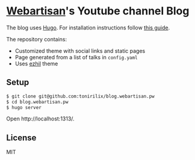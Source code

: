 # [Webartisan](http://youtube.com/c/WEBArtisan)'s Youtube channel Blog

The blog uses [Hugo](https://gohugo.io/). For installation instructions follow [this guide](https://gohugo.io/getting-started/quick-start/).

The repository contains:
- Customized theme with social links and static pages
- Page generated from a list of talks in `config.yaml`
- Uses [ezhil](https://github.com/vividvilla/ezhil.git) theme

## Setup

```bash
$ git clone git@github.com:tonirilix/blog.webartisan.pw
$ cd blog.webartisan.pw
$ hugo server
```

Open http://localhost:1313/.

## License

MIT
